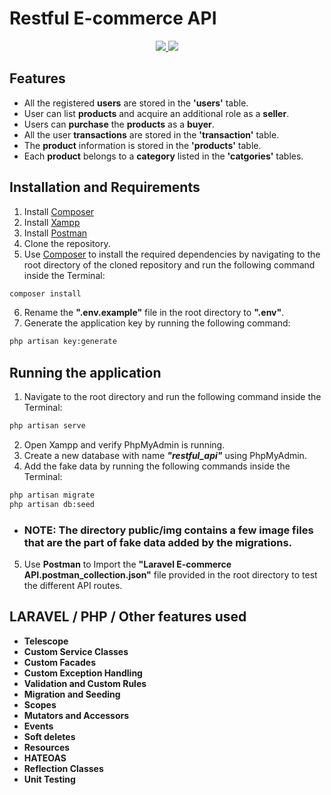 # Restful E-commerce API
<p align="center">
  <a href="https://laravel.com/" alt="Built with: Laravel v7.15.0">
    <img src="https://badgen.net/badge/Built%20with/Laravel%20v7.15.0/FF2D20" />
  </a>
  <a href="https://www.php.net/downloads.php" alt="Powered by: PHP v7.4.4">
    <img src="https://badgen.net/badge/Powered%20by/PHP%20v7.4.4/8892BF" />
  </a>
</p>

## Features
- All the registered **users** are stored in the **'users'** table.
- User can list **products** and acquire an additional role as a **seller**.
- Users can **purchase** the **products** as a **buyer**.
- All the user **transactions** are stored in the **'transaction'** table.
- The **product** information is stored in the **'products'** table.
- Each **product** belongs to a **category** listed in the **'catgories'** tables.  

## Installation and Requirements
1. Install [Composer](https://getcomposer.org/download/)
2. Install [Xampp](https://www.apachefriends.org/download.html)
3. Install [Postman](https://www.postman.com/downloads/)
4. Clone the repository.
5. Use [Composer](https://getcomposer.org/download/) to install the required dependencies by navigating to the root directory of the cloned repository and run the following command inside the Terminal:
```bash
composer install
``` 
6. Rename the **".env.example"** file in the root directory to **".env"**.
7. Generate the application key by running the following command:
```bash
php artisan key:generate
```

## Running the application
1. Navigate to the root directory and run the following command inside the Terminal:
```bash
php artisan serve
``` 
2. Open Xampp and verify PhpMyAdmin is running.
3. Create a new database with name ***"restful_api"*** using PhpMyAdmin.
4. Add the fake data by running the following commands inside the Terminal:
```bash
php artisan migrate
php artisan db:seed 
```
- ### NOTE: The directory **public/img** contains a few **image** files that are the part of fake data added by the migrations.
5. Use **Postman** to Import the **"Laravel E-commerce API.postman_collection.json"** file provided in the root directory to test the different API routes.

## LARAVEL / PHP / Other features used
- **Telescope**
- **Custom Service Classes**
- **Custom Facades**
- **Custom Exception Handling**
- **Validation and Custom Rules**
- **Migration and Seeding**
- **Scopes**
- **Mutators and Accessors**
- **Events**
- **Soft deletes**
- **Resources**
- **HATEOAS**
- **Reflection Classes**
- **Unit Testing**
